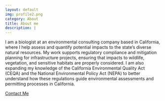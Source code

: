 ```yaml
---
layout: default
img: profile2.png
category: About
title: About me
description: |
---
```

I am a biologist at an environmental consulting company based in California, where I help assess and quantify potential impacts to the state’s diverse natural resources. My work supports regulatory compliance and mitigation planning for infrastructure projects, ensuring that impacts to wildlife, vegetation, and sensitive habitats are properly considered. I am also expanding my knowledge of the California Environmental Quality Act (CEQA) and the National Environmental Policy Act (NEPA) to better understand how these regulations guide environmental assessments and permitting processes in California.

[Contact Me](mailto:chamberlandlisa8@gmail.com)
